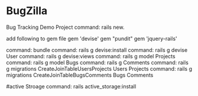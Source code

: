 # BugZilla
Bug Tracking Demo Project
command: rails new.

add following to gem file
gem 'devise'
gem "pundit"
gem 'jquery-rails'

command: bundle
command: rails g devise:install
command: rails g devise User
command: rails g devise:views
command: rails g model Projects
command: rails g model Bugs
command: rails g Comments
command: rails g migrations CreateJoinTableUsersProjects Users Projects
command: rails g migrations CreateJoinTableBugsComments Bugs Comments

#active Stroage 
command: rails active_storage:install
